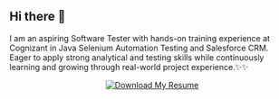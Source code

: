 ## Hi there 👋

I am an aspiring Software Tester with hands-on training experience at Cognizant in Java Selenium Automation Testing and Salesforce CRM.  
Eager to apply strong analytical and testing skills while continuously learning and growing through real-world project experience.✨✨

<p align="center">
  <a href="https://github.com/TSakthikeerthika/TSakthikeerthika/raw/main/Resume_Sakthikeerthika.pdf" download>
    <img src="https://img.shields.io/badge/📄 Download_My_Resume-2ea44f?style=for-the-badge&logo=download" alt="Download My Resume">
  </a>
</p>

<!--
**TSakthikeerthika/TSakthikeerthika** is a ✨ _special_ ✨ repository because its `README.md` (this file) appears on your GitHub profile.

Here are some ideas to get you started:

- 🔭 I’m currently working on ...
- 🌱 I’m currently learning ...
- 👯 I’m looking to collaborate on ...
- 🤔 I’m looking for help with ...
- 💬 Ask me about ...
- 📫 How to reach me: ...
- 😄 Pronouns: ...
- ⚡ Fun fact: ...
-->
